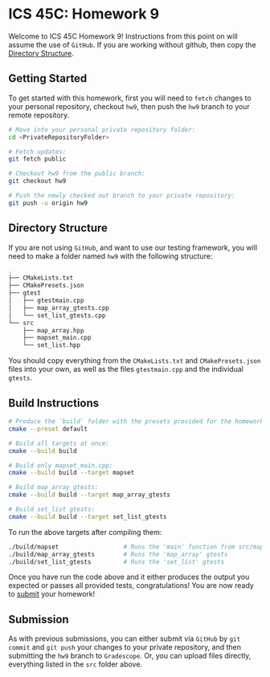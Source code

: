 # ICS 45C: Homework 9

Welcome to ICS 45C Homework 9! Instructions from this point on will assume the use of `GitHub`.
If you are working without github, then copy the [Directory Structure](#directory-structure).

## Getting Started

To get started with this homework, first you will need to `fetch` changes to your personal repository,
checkout `hw9`, then push the `hw9` branch to your remote repository.

```bash
# Move into your personal private repository folder:
cd <PrivateRepositoryFolder>

# Fetch updates:
git fetch public

# Checkout hw9 from the public branch:
git checkout hw9

# Push the newly checked out branch to your private repository:
git push -u origin hw9
```

## Directory Structure

If you are not using `GitHub`, and want to use our testing framework, you will need to make a folder
named `hw9` with the following structure:

```bash
.
├── CMakeLists.txt
├── CMakePresets.json
├── gtest
│   ├── gtestmain.cpp
│   ├── map_array_gtests.cpp
│   └── set_list_gtests.cpp
└── src
    ├── map_array.hpp
    ├── mapset_main.cpp
    └── set_list.hpp
```

You should copy everything from the `CMakeLists.txt` and `CMakePresets.json` files into your own,
as well as the files `gtestmain.cpp` and the individual `gtests`.

## Build Instructions

```bash
# Produce the `build` folder with the presets provided for the homework:
cmake --preset default

# Build all targets at once:
cmake --build build

# Build only mapset_main.cpp:
cmake --build build --target mapset

# Build map_array gtests:
cmake --build build --target map_array_gtests

# Build set_list gtests:
cmake --build build --target set_list_gtests
```

To run the above targets after compiling them:

```bash
./build/mapset                  # Runs the 'main' function from src/mapset_main.cpp
./build/map_array_gtests        # Runs the 'map_array' gtests
./build/set_list_gtests         # Runs the 'set_list' gtests
```

Once you have run the code above and it either produces the output you expected or passes
all provided tests, congratulations! You are now ready to [submit](#submission) your homework!

## Submission

As with previous submissions, you can either submit via `GitHub` by `git commit` and `git push` your
changes to your private repository, and then submitting the `hw9` branch to `Gradescope`. Or, you can
upload files directly, everything listed in the `src` folder above.
